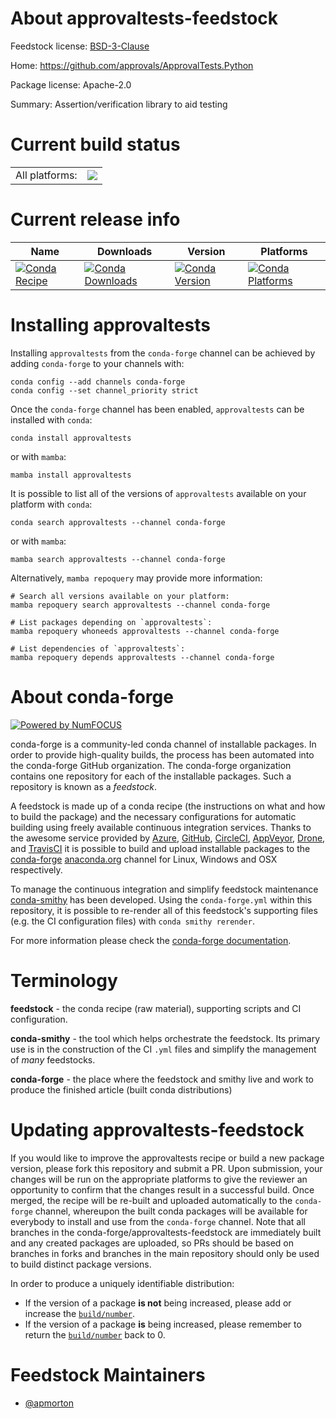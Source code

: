 About approvaltests-feedstock
=============================

Feedstock license: [BSD-3-Clause](https://github.com/conda-forge/approvaltests-feedstock/blob/main/LICENSE.txt)

Home: https://github.com/approvals/ApprovalTests.Python

Package license: Apache-2.0

Summary: Assertion/verification library to aid testing

Current build status
====================


<table><tr><td>All platforms:</td>
    <td>
      <a href="https://dev.azure.com/conda-forge/feedstock-builds/_build/latest?definitionId=22742&branchName=main">
        <img src="https://dev.azure.com/conda-forge/feedstock-builds/_apis/build/status/approvaltests-feedstock?branchName=main">
      </a>
    </td>
  </tr>
</table>

Current release info
====================

| Name | Downloads | Version | Platforms |
| --- | --- | --- | --- |
| [![Conda Recipe](https://img.shields.io/badge/recipe-approvaltests-green.svg)](https://anaconda.org/conda-forge/approvaltests) | [![Conda Downloads](https://img.shields.io/conda/dn/conda-forge/approvaltests.svg)](https://anaconda.org/conda-forge/approvaltests) | [![Conda Version](https://img.shields.io/conda/vn/conda-forge/approvaltests.svg)](https://anaconda.org/conda-forge/approvaltests) | [![Conda Platforms](https://img.shields.io/conda/pn/conda-forge/approvaltests.svg)](https://anaconda.org/conda-forge/approvaltests) |

Installing approvaltests
========================

Installing `approvaltests` from the `conda-forge` channel can be achieved by adding `conda-forge` to your channels with:

```
conda config --add channels conda-forge
conda config --set channel_priority strict
```

Once the `conda-forge` channel has been enabled, `approvaltests` can be installed with `conda`:

```
conda install approvaltests
```

or with `mamba`:

```
mamba install approvaltests
```

It is possible to list all of the versions of `approvaltests` available on your platform with `conda`:

```
conda search approvaltests --channel conda-forge
```

or with `mamba`:

```
mamba search approvaltests --channel conda-forge
```

Alternatively, `mamba repoquery` may provide more information:

```
# Search all versions available on your platform:
mamba repoquery search approvaltests --channel conda-forge

# List packages depending on `approvaltests`:
mamba repoquery whoneeds approvaltests --channel conda-forge

# List dependencies of `approvaltests`:
mamba repoquery depends approvaltests --channel conda-forge
```


About conda-forge
=================

[![Powered by
NumFOCUS](https://img.shields.io/badge/powered%20by-NumFOCUS-orange.svg?style=flat&colorA=E1523D&colorB=007D8A)](https://numfocus.org)

conda-forge is a community-led conda channel of installable packages.
In order to provide high-quality builds, the process has been automated into the
conda-forge GitHub organization. The conda-forge organization contains one repository
for each of the installable packages. Such a repository is known as a *feedstock*.

A feedstock is made up of a conda recipe (the instructions on what and how to build
the package) and the necessary configurations for automatic building using freely
available continuous integration services. Thanks to the awesome service provided by
[Azure](https://azure.microsoft.com/en-us/services/devops/), [GitHub](https://github.com/),
[CircleCI](https://circleci.com/), [AppVeyor](https://www.appveyor.com/),
[Drone](https://cloud.drone.io/welcome), and [TravisCI](https://travis-ci.com/)
it is possible to build and upload installable packages to the
[conda-forge](https://anaconda.org/conda-forge) [anaconda.org](https://anaconda.org/)
channel for Linux, Windows and OSX respectively.

To manage the continuous integration and simplify feedstock maintenance
[conda-smithy](https://github.com/conda-forge/conda-smithy) has been developed.
Using the ``conda-forge.yml`` within this repository, it is possible to re-render all of
this feedstock's supporting files (e.g. the CI configuration files) with ``conda smithy rerender``.

For more information please check the [conda-forge documentation](https://conda-forge.org/docs/).

Terminology
===========

**feedstock** - the conda recipe (raw material), supporting scripts and CI configuration.

**conda-smithy** - the tool which helps orchestrate the feedstock.
                   Its primary use is in the construction of the CI ``.yml`` files
                   and simplify the management of *many* feedstocks.

**conda-forge** - the place where the feedstock and smithy live and work to
                  produce the finished article (built conda distributions)


Updating approvaltests-feedstock
================================

If you would like to improve the approvaltests recipe or build a new
package version, please fork this repository and submit a PR. Upon submission,
your changes will be run on the appropriate platforms to give the reviewer an
opportunity to confirm that the changes result in a successful build. Once
merged, the recipe will be re-built and uploaded automatically to the
`conda-forge` channel, whereupon the built conda packages will be available for
everybody to install and use from the `conda-forge` channel.
Note that all branches in the conda-forge/approvaltests-feedstock are
immediately built and any created packages are uploaded, so PRs should be based
on branches in forks and branches in the main repository should only be used to
build distinct package versions.

In order to produce a uniquely identifiable distribution:
 * If the version of a package **is not** being increased, please add or increase
   the [``build/number``](https://docs.conda.io/projects/conda-build/en/latest/resources/define-metadata.html#build-number-and-string).
 * If the version of a package **is** being increased, please remember to return
   the [``build/number``](https://docs.conda.io/projects/conda-build/en/latest/resources/define-metadata.html#build-number-and-string)
   back to 0.

Feedstock Maintainers
=====================

* [@apmorton](https://github.com/apmorton/)

